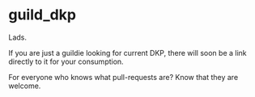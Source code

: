 # guild_dkp

Lads. 

If you are just a guildie looking for current DKP, there will soon be a link directly to it for your consumption.

For everyone who knows what pull-requests are? Know that they are welcome.